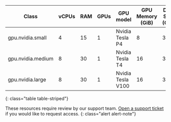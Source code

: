 Class | vCPUs | RAM | GPUs | GPU model | GPU Memory (GiB) | Disk Size (GiB) | Cloud | Server
---|---|---|---|---|---|---|---|---
gpu.nvidia.small |   4   | 15  | 1 | Nvidia Tesla P4 | 8 | 300 | <i class="fa fa-check" aria-hidden="true"></i> | <i class="fa fa-times" aria-hidden="true"></i>
gpu.nvidia.medium |   8   | 30  | 1 | Nvidia Tesla T4 | 16 | 300 | <i class="fa fa-check" aria-hidden="true"></i> | <i class="fa fa-times" aria-hidden="true"></i>
gpu.nvidia.large |   8   | 30  | 1 | Nvidia Tesla V100 | 16 | 300 | <i class="fa fa-check" aria-hidden="true"></i> | <i class="fa fa-times" aria-hidden="true"></i>
{: class="table table-striped"}

These resources require review by our support team. [Open a support ticket](https://support.circleci.com/hc/en-us/requests/new) if you would like to request access.
{: class="alert alert-note"}
